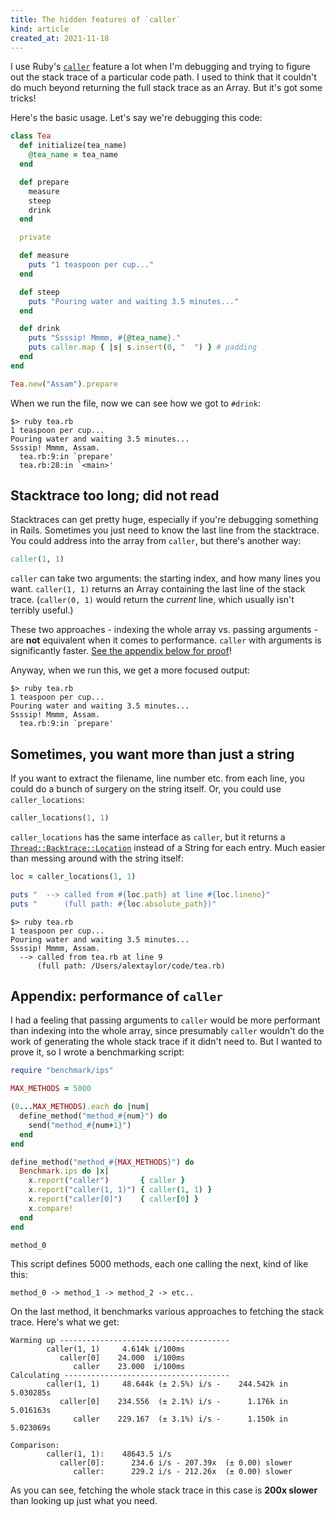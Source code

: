 ```yaml
---
title: The hidden features of `caller`
kind: article
created_at: 2021-11-18
---
```


I use Ruby's [`caller`](https://ruby-doc.org/core-2.7.0/Kernel.html#method-i-caller) feature a lot when I'm debugging and trying to figure out the stack trace of a particular code path. I used to think that it couldn't do much beyond returning the full stack trace as an Array. But it's got some tricks!

Here's the basic usage. Let's say we're debugging this code:

~~~ruby
class Tea
  def initialize(tea_name)
    @tea_name = tea_name
  end

  def prepare
    measure
    steep
    drink
  end

  private

  def measure
    puts "1 teaspoon per cup..."
  end

  def steep
    puts "Pouring water and waiting 3.5 minutes..."
  end

  def drink
    puts "Ssssip! Mmmm, #{@tea_name}."
    puts caller.map { |s| s.insert(0, "  ") } # padding
  end
end

Tea.new("Assam").prepare
~~~

When we run the file, now we can see how we got to `#drink`:

~~~
$> ruby tea.rb
1 teaspoon per cup...
Pouring water and waiting 3.5 minutes...
Ssssip! Mmmm, Assam.
  tea.rb:9:in `prepare'
  tea.rb:28:in `<main>'
~~~


## Stacktrace too long; did not read

Stacktraces can get pretty huge, especially if you're debugging something in Rails. Sometimes you just need to know the last line from the stacktrace. You could address into the array from `caller`, but there's another way:

~~~ruby
caller(1, 1)
~~~

`caller` can take two arguments: the starting index, and how many lines you want. `caller(1, 1)` returns an Array containing the last line of the stack trace. (`caller(0, 1)` would return the _current_ line, which usually isn't terribly useful.)

These two approaches - indexing the whole array vs. passing arguments - are **not** equivalent when it comes to performance. `caller` with arguments is significantly faster. [See the appendix below for proof](#appendix-performance-of-caller)!

Anyway, when we run this, we get a more focused output:

~~~
$> ruby tea.rb
1 teaspoon per cup...
Pouring water and waiting 3.5 minutes...
Ssssip! Mmmm, Assam.
  tea.rb:9:in `prepare'
~~~

## Sometimes, you want more than just a string

If you want to extract the filename, line number etc. from each line, you could do a bunch of surgery on the string itself. Or, you could use `caller_locations`:

~~~ruby
caller_locations(1, 1)
~~~

`caller_locations` has the same interface as `caller`, but it returns a [`Thread::Backtrace::Location`](https://ruby-doc.org/core-2.7.0/Thread/Backtrace/Location.html) instead of a String for each entry. Much easier than messing around with the string itself:

~~~ruby
loc = caller_locations(1, 1)

puts "  --> called from #{loc.path} at line #{loc.lineno}"
puts "      (full path: #{loc.absolute_path})"
~~~

~~~
$> ruby tea.rb
1 teaspoon per cup...
Pouring water and waiting 3.5 minutes...
Ssssip! Mmmm, Assam.
  --> called from tea.rb at line 9
      (full path: /Users/alextaylor/code/tea.rb)
~~~



## Appendix: performance of `caller`
I had a feeling that passing arguments to `caller` would be more performant than indexing into the whole array, since presumably `caller` wouldn't do the work of generating the whole stack trace if it didn't need to. But I wanted to prove it, so I wrote a benchmarking script:

~~~ruby
require "benchmark/ips"

MAX_METHODS = 5000

(0...MAX_METHODS).each do |num|
  define_method("method_#{num}") do
    send("method_#{num+1}")
  end
end

define_method("method_#{MAX_METHODS}") do
  Benchmark.ips do |x|
    x.report("caller")       { caller }
    x.report("caller(1, 1)") { caller(1, 1) }
    x.report("caller[0]")    { caller[0] }
    x.compare!
  end
end

method_0
~~~

This script defines 5000 methods, each one calling the next, kind of like this:

~~~
method_0 -> method_1 -> method_2 -> etc..
~~~

On the last method, it benchmarks various approaches to fetching the stack trace. Here's what we get:

~~~
Warming up --------------------------------------
        caller(1, 1)     4.614k i/100ms
           caller[0]    24.000  i/100ms
              caller    23.000  i/100ms
Calculating -------------------------------------
        caller(1, 1)     48.644k (± 2.5%) i/s -    244.542k in   5.030285s
           caller[0]    234.556  (± 2.1%) i/s -      1.176k in   5.016163s
              caller    229.167  (± 3.1%) i/s -      1.150k in   5.023069s

Comparison:
        caller(1, 1):    48643.5 i/s
           caller[0]:      234.6 i/s - 207.39x  (± 0.00) slower
              caller:      229.2 i/s - 212.26x  (± 0.00) slower
~~~

As you can see, fetching the whole stack trace in this case is **200x slower** than looking up just what you need.


